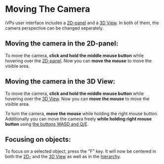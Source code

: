 # Moving The Camera

iVPs user interface includes a [2D-panel](../user-interface/the-2d-panel.md) and a [3D View](../user-interface/the-3d-view.md). In both of them, the camera perspective can be changed separately.

## Moving the camera in the 2D-panel:

To move the camera, **click and hold the middle mouse button** while hovering over the [2D-panel](../user-interface/the-2d-panel.md). Now you can **move the mouse** to move the visible area.

## Moving the camera in the 3D View:

To move the camera, **click and hold the middle mouse button** while hovering over the [3D View](../user-interface/the-3d-view.md). Now you can **move the mouse** to move the visible area.

To turn the camera, **move the mouse** while holding the right mouse button. Additionally you can move the camera freely **while holding right mouse button** using [the buttons WASD and Q/E](../keyboard-shortcuts.md#3d-camera-control).

## Focusing on objects:

To focus on a selected object, press the "F" key. It will now be centered in both the [2D-](../user-interface/the-2d-panel.md) and the [3D View](../user-interface/the-3d-view.md) as well as in the [hierarchy](../getting-started/moving-the-camera.md).